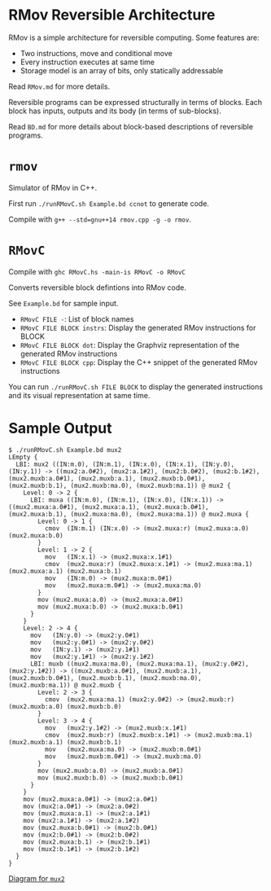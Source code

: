 # RMov Reversible Architecture

RMov is a simple architecture for reversible computing. Some features are:

 - Two instructions, move and conditional move
 - Every instruction executes at same time
 - Storage model is an array of bits, only statically addressable

Read `RMov.md` for more details.

Reversible programs can be expressed structurally in terms of blocks.
Each block has inputs, outputs and its body (in terms of sub-blocks).

Read `BD.md` for more details about block-based descriptions of reversible
programs.

# `rmov`

Simulator of RMov in C++.

First run `./runRMovC.sh Example.bd ccnot` to generate code.

Compile with `g++ --std=gnu++14 rmov.cpp -g -o rmov`.

# `RMovC`

Compile with `ghc RMovC.hs -main-is RMovC -o RMovC`

Converts reversible block defintions into RMov code.

See `Example.bd` for sample input.

 - `RMovC FILE -`: List of block names
 - `RMovC FILE BLOCK instrs`: Display the generated RMov instructions for BLOCK
 - `RMovC FILE BLOCK dot`: Display the Graphviz representation of the generated RMov instructions
 - `RMovC FILE BLOCK cpp`: Display the C++ snippet of the generated RMov instructions

You can run `./runRMovC.sh FILE BLOCK` to display the generated instructions and
its visual representation at same time.

# Sample Output

```
$ ./runRMovC.sh Example.bd mux2
LEmpty {
  LBI: mux2 ((IN:m.0), (IN:m.1), (IN:x.0), (IN:x.1), (IN:y.0), (IN:y.1)) -> ((mux2:a.0#2), (mux2:a.1#2), (mux2:b.0#2), (mux2:b.1#2), (mux2.muxb:a.0#1), (mux2.muxb:a.1), (mux2.muxb:b.0#1), (mux2.muxb:b.1), (mux2.muxb:ma.0), (mux2.muxb:ma.1)) @ mux2 {
    Level: 0 -> 2 {
      LBI: muxa ((IN:m.0), (IN:m.1), (IN:x.0), (IN:x.1)) -> ((mux2.muxa:a.0#1), (mux2.muxa:a.1), (mux2.muxa:b.0#1), (mux2.muxa:b.1), (mux2.muxa:ma.0), (mux2.muxa:ma.1)) @ mux2.muxa {
        Level: 0 -> 1 {
          cmov	(IN:m.1) (IN:x.0) -> (mux2.muxa:r) (mux2.muxa:a.0) (mux2.muxa:b.0)
        }
        Level: 1 -> 2 {
          mov	(IN:x.1) -> (mux2.muxa:x.1#1)
          cmov	(mux2.muxa:r) (mux2.muxa:x.1#1) -> (mux2.muxa:ma.1) (mux2.muxa:a.1) (mux2.muxa:b.1)
          mov	(IN:m.0) -> (mux2.muxa:m.0#1)
          mov	(mux2.muxa:m.0#1) -> (mux2.muxa:ma.0)
        }
        mov	(mux2.muxa:a.0) -> (mux2.muxa:a.0#1)
        mov	(mux2.muxa:b.0) -> (mux2.muxa:b.0#1)
      }
    }
    Level: 2 -> 4 {
      mov	(IN:y.0) -> (mux2:y.0#1)
      mov	(mux2:y.0#1) -> (mux2:y.0#2)
      mov	(IN:y.1) -> (mux2:y.1#1)
      mov	(mux2:y.1#1) -> (mux2:y.1#2)
      LBI: muxb ((mux2.muxa:ma.0), (mux2.muxa:ma.1), (mux2:y.0#2), (mux2:y.1#2)) -> ((mux2.muxb:a.0#1), (mux2.muxb:a.1), (mux2.muxb:b.0#1), (mux2.muxb:b.1), (mux2.muxb:ma.0), (mux2.muxb:ma.1)) @ mux2.muxb {
        Level: 2 -> 3 {
          cmov	(mux2.muxa:ma.1) (mux2:y.0#2) -> (mux2.muxb:r) (mux2.muxb:a.0) (mux2.muxb:b.0)
        }
        Level: 3 -> 4 {
          mov	(mux2:y.1#2) -> (mux2.muxb:x.1#1)
          cmov	(mux2.muxb:r) (mux2.muxb:x.1#1) -> (mux2.muxb:ma.1) (mux2.muxb:a.1) (mux2.muxb:b.1)
          mov	(mux2.muxa:ma.0) -> (mux2.muxb:m.0#1)
          mov	(mux2.muxb:m.0#1) -> (mux2.muxb:ma.0)
        }
        mov	(mux2.muxb:a.0) -> (mux2.muxb:a.0#1)
        mov	(mux2.muxb:b.0) -> (mux2.muxb:b.0#1)
      }
    }
    mov	(mux2.muxa:a.0#1) -> (mux2:a.0#1)
    mov	(mux2:a.0#1) -> (mux2:a.0#2)
    mov	(mux2.muxa:a.1) -> (mux2:a.1#1)
    mov	(mux2:a.1#1) -> (mux2:a.1#2)
    mov	(mux2.muxa:b.0#1) -> (mux2:b.0#1)
    mov	(mux2:b.0#1) -> (mux2:b.0#2)
    mov	(mux2.muxa:b.1) -> (mux2:b.1#1)
    mov	(mux2:b.1#1) -> (mux2:b.1#2)
  }
}

```

[Diagram for `mux2`](https://gist.github.com/Ming-Tang/58607a987c4439555f33490caf09ef43)

